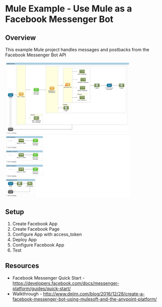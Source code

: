 # Mule Example - Use Mule as a Facebook Messenger Bot

## Overview
This example Mule project handles messages and postbacks from the Facebook Messenger Bot API

<img src="https://raw.githubusercontent.com/djuang1/mule-facebook-bot/master/src/main/resources/facebook-bot.png" width="400"/>

## Setup
1. Create Facebook App
2. Create Facebook Page
3. Configure App with access_token
4. Deploy App
5. Configure Facebook App
6. Test

## Resources
* Facebook Messenger Quick Start - https://developers.facebook.com/docs/messenger-platform/guides/quick-start/
* Walkthrough - http://www.dejim.com/blog/2016/12/28/create-a-facebook-messenger-bot-using-mulesoft-and-the-anypoint-platform/